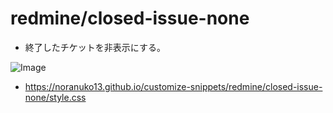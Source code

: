# redmine/closed-issue-none

- 終了したチケットを非表示にする。

![Image](https://noranuko13.github.io/customize-snippets/redmine/closed-issue-none/image.png)

- <https://noranuko13.github.io/customize-snippets/redmine/closed-issue-none/style.css>
